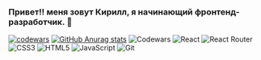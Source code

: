 ### Привет!! меня зовут Кирилл, я начинающий фронтенд-разработчик. 👋



[![codewars](https://www.codewars.com/users/teacher90/badges/small)](https://www.codewars.com/users/teacher90) 
[![GitHub Anurag stats](https://github-readme-stats.vercel.app/api?username=KirillTsurkan)](https://github.com/KirillTsurkan/github-readme-stats)
![Codewars](https://img.shields.io/badge/Codewars-B1361E?style=for-the-badge&logo=codewars&logoColor=grey)
![React](https://img.shields.io/badge/react-%2320232a.svg?style=for-the-badge&logo=react&logoColor=%2361DAFB)
![React Router](https://img.shields.io/badge/React_Router-CA4245?style=for-the-badge&logo=react-router&logoColor=white)
![CSS3](https://img.shields.io/badge/css3-%231572B6.svg?style=for-the-badge&logo=css3&logoColor=white)
![HTML5](https://img.shields.io/badge/html5-%23E34F26.svg?style=for-the-badge&logo=html5&logoColor=white)
![JavaScript](https://img.shields.io/badge/javascript-%23323330.svg?style=for-the-badge&logo=javascript&logoColor=%23F7DF1E)
![Git](https://img.shields.io/badge/git-%23F05033.svg?style=for-the-badge&logo=git&logoColor=white)



<!--
**KirillTsurkan/KirillTsurkan** is a ✨ _special_ ✨ repository because its `README.md` (this file) appears on your GitHub profile.

Here are some ideas to get you started:

- 🔭 I’m currently working on ...
- 🌱 I’m currently learning ...
- 👯 I’m looking to collaborate on ...
- 🤔 I’m looking for help with ...
- 💬 Ask me about ...
- 📫 How to reach me: ...
- 😄 Pronouns: ...
- ⚡ Fun fact: ...
-->
